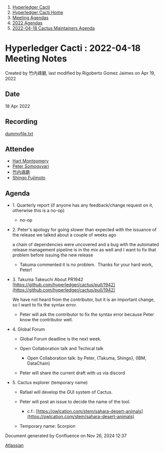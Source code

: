1. [Hyperledger Cacti](index.html)
2. [Hyperledger Cacti Home](Hyperledger-Cacti-Home_20414469.html)
3. [Meeting Agendas](Meeting-Agendas_20414488.html)
4. [2022 Agendas](2022-Agendas_20415317.html)
5. [2022-04-18 Cactus Maintainers Agenda](2022-04-18-Cactus-Maintainers-Agenda_20415410.html)

# Hyperledger Cacti : 2022-04-18 Meeting Notes

Created by 竹内琢磨, last modified by Rigoberto Gomez Jaimes on Apr 19, 2022

## Date

18 Apr 2022

## Recording

[dummyfile.txt](attachments/20415410/20415414.txt)

## Attendee

- [Hart Montgomery](https://lf-hyperledger.atlassian.net/wiki/people/712020:86f447c0-86dc-43b3-ac03-6a31923bbb84?ref=confluence)
- [Peter Somogyvari](https://lf-hyperledger.atlassian.net/wiki/people/557058:54be3a11-ffe8-43a5-b37d-c854a0aa21c3?ref=confluence)
- [竹内琢磨](https://lf-hyperledger.atlassian.net/wiki/people/70121:99daf5c8-226c-43d4-9f24-0a46a0546192?ref=confluence)
- [Shingo Fujimoto](https://lf-hyperledger.atlassian.net/wiki/people/712020:14e583f1-56ad-4e76-a373-78870fbd000f?ref=confluence)

## Agenda

- 1\. Quarterly report (if anyone has any feedback/change request on it, otherwise this is a no-op)
  
  - no-op
- 2\. Peter's apology for going slower than expected with the issuance of the release we talked about a couple of weeks ago
  
  a chain of dependencies were uncovered and a bug with the automated release management pipeline is in the mix as well and I want to fix that problem before issuing the new release
  
  - Takuma commented it is no problem.  Thanks for your hard work, Peter!
- 3\. Takuma Takeuchi About PR1942 [https://github.com/hyperledger/cactus/pull/1942](https://github.com/hyperledger/cactus/pull/1942)
  
  We have not heard from the contributor, but it is an important change, so I want to fix the syntax error.
  
  - Peter will ask the contributor to fix the syntax error because Peter know the contributor well.
- 4\. Global Forum
  
  - Global Forum deadline is the next week.
  - Open Collaboration talk and Techical talk
    
    - Open Collaboration talk: by Peter, {Takuma, Shingo}, (IBM, DataChain)
  - Peter will share the current draft with us via discord
- 5\. Cactus explorer (temporary name)
  
  - Rafael will develop the GUI system of Cactus.
  - Peter will post an issue to decide the name of the tool.
    
    - c.f.: [https://owlcation.com/stem/sahara-desert-animals](https://owlcation.com/stem/sahara-desert-animals)
  - Temporary name: Scorpion

Document generated by Confluence on Nov 26, 2024 12:37

[Atlassian](http://www.atlassian.com/)
